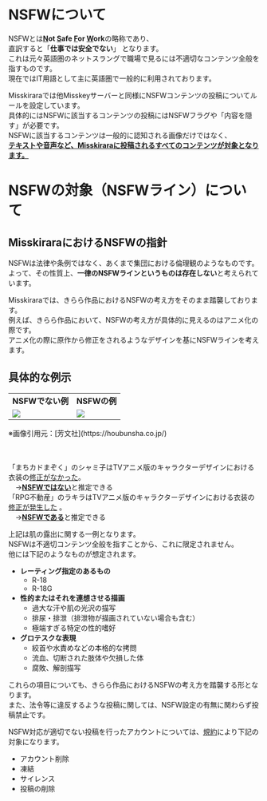 # NSFWについて
NSFWとは<b><u>N</u>ot <u>S</u>afe <u>F</u>or <u>W</u>ork</b>の略称であり、  
直訳すると「**仕事では安全でない**」 となります。  
これは元々英語圏のネットスラングで職場で見るには不適切なコンテンツ全般を指すものです。  
現在ではIT用語として主に英語圏で一般的に利用されております。

Misskiraraでは他Misskeyサーバーと同様にNSFWコンテンツの投稿についてルールを設定しています。  
具体的にはNSFWに該当するコンテンツの投稿にはNSFWフラグや「内容を隠す」が必要です。  
NSFWに該当するコンテンツは一般的に認知される画像だけではなく、  
<b><u>テキストや音声など、Misskiraraに投稿されるすべてのコンテンツが対象となります。</u></b>

# NSFWの対象（NSFWライン）について
## MisskiraraにおけるNSFWの指針
NSFWは法律や条例ではなく、あくまで集団における倫理観のようなものです。  
よって、その性質上、**一律のNSFWラインというものは存在しない**と考えられています。

Misskiraraでは、きらら作品におけるNSFWの考え方をそのまま踏襲しております。  
例えば、きらら作品において、NSFWの考え方が具体的に見えるのはアニメ化の際です。    
アニメ化の際に原作から修正をされるようなデザインを基にNSFWラインを考えます。

## 具体的な例示


<table style="border:none;">
  <tr style="border:none;">
    <td style="border:none;"> <b>NSFWでない例</b> </td> <td style="border:none;"><b>NSFWの例</b></td>
  </tr>
  <tr style="border:none;" >
    <td style="border:none;"> <img src="https://objstorage.misskirara.net/not_nsfw_mazoku.jpg"> </td> <td style="border:none;"> <img src="https://objstorage.misskirara.net/nsfw_fudosan.jpg"></td>
  </tr>
</table>
※画像引用元：[芳文社](https://houbunsha.co.jp/)  

　　   

「まちカドまぞく」のシャミ子はTVアニメ版のキャラクターデザインにおける衣装の<u>修正がなかった</u>。  
　→<b><u>NSFWではない</u></b>と推定できる  
「RPG不動産」のラキラはTVアニメ版のキャラクターデザインにおける衣装の<u>修正が発生した</u> 。  
　→<b><u>NSFWである</u></b>と推定できる  

上記は肌の露出に関する一例となります。  
NSFWは不適切コンテンツ全般を指すことから、これに限定されません。  
他には下記のようなものが想定されます。
- **レーティング指定のあるもの**
  - R-18
  - R-18G
- **性的またはそれを連想させる描画**
  - 過大な汗や肌の光沢の描写
  - 排尿・排泄（排泄物が描画されていない場合も含む）
  - 極端すぎる特定の性的嗜好
- **グロテスクな表現**
  - 絞首や水責めなどの本格的な拷問
  - 流血、切断された肢体や欠損した体
  - 腐敗、解剖描写

これらの項目についても、きらら作品におけるNSFWの考え方を踏襲する形となります。  
また、法令等に違反するような投稿に関しては、NSFW設定の有無に関わらず投稿禁止です。

NSFW対応が適切でない投稿を行ったアカウントについては、[規約](https://doc.misskirara.net/custom_emoji/#terms)により下記の対象になります。
- アカウント削除
- 凍結
- サイレンス
- 投稿の削除
